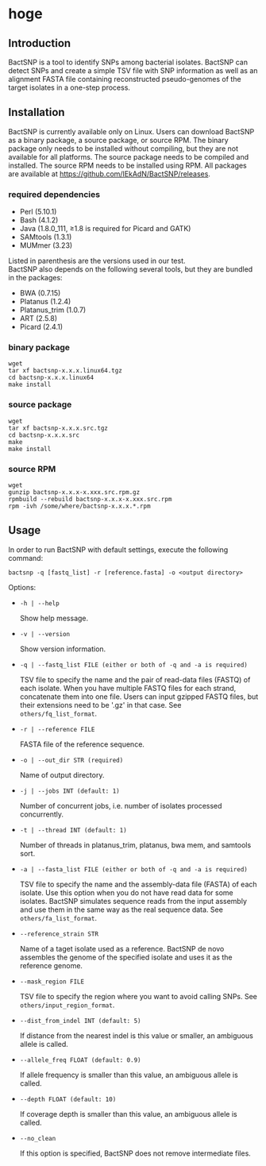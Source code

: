 # hoge

## Introduction  

BactSNP is a tool to identify SNPs among bacterial isolates. BactSNP can detect SNPs and create a simple TSV file with SNP information as well as an alignment FASTA file containing reconstructed pseudo-genomes of the target isolates in a one-step process.  

## Installation

BactSNP is currently available only on Linux. Users can download BactSNP as a binary package, a source package, or source RPM. The binary package only needs to be installed without compiling, but they are not available for all platforms. The source package needs to be compiled and installed. The source RPM needs to be installed using RPM. All packages are available at https://github.com/IEkAdN/BactSNP/releases.

### required dependencies  

- Perl (5.10.1)  
- Bash (4.1.2)  
- Java (1.8.0_111, ≥1.8 is required for Picard and GATK)  
- SAMtools (1.3.1)  
- MUMmer (3.23)  

Listed in parenthesis are the versions used in our test.  
BactSNP also depends on the following several tools, but they are bundled in the packages:  
  
- BWA (0.7.15)  
- Platanus (1.2.4)  
- Platanus_trim (1.0.7)  
- ART (2.5.8)    
- Picard (2.4.1)  

### binary package  

```
wget 
tar xf bactsnp-x.x.x.linux64.tgz  
cd bactsnp-x.x.x.linux64  
make install  
```

### source package  

```
wget
tar xf bactsnp-x.x.x.src.tgz  
cd bactsnp-x.x.x.src  
make
make install  
```

### source RPM

```
wget
gunzip bactsnp-x.x.x-x.xxx.src.rpm.gz
rpmbuild --rebuild bactsnp-x.x.x-x.xxx.src.rpm  
rpm -ivh /some/where/bactsnp-x.x.x.*.rpm  
```

## Usage
In order to run BactSNP with default settings, execute the following command:  

```bactsnp -q [fastq_list] -r [reference.fasta] -o <output directory>```

Options:  

+ `-h | --help`  

    Show help message.    

+ `-v | --version`  

    Show version information.  

+ `-q | --fastq_list FILE (either or both of -q and -a is required)`  

    TSV file to specify the name and the pair of read-data files (FASTQ) of each isolate. When you have multiple FASTQ files for each strand, concatenate them into one file. Users can input gzipped FASTQ files, but their extensions need to be '.gz' in that case. See `others/fq_list_format`.  

+ `-r | --reference FILE`  

    FASTA file of the reference sequence.  

+ `-o | --out_dir STR (required)`  

    Name of output directory.  

+ `-j | --jobs INT (default: 1)`  

    Number of concurrent jobs, i.e. number of isolates processed concurrently.  

+ `-t | --thread INT (default: 1)`  

    Number of threads in platanus_trim, platanus, bwa mem, and samtools sort.  

+ `-a | --fasta_list FILE (either or both of -q and -a is required)`  

    TSV file to specify the name and the assembly-data file (FASTA) of each isolate. Use this option when you do not have read data for some isolates. BactSNP simulates sequence reads from the input assembly and use them in the same way as the real sequence data. See `others/fa_list_format`.  

+ `--reference_strain STR`  

    Name of a taget isolate used as a reference. BactSNP de novo assembles the genome of the specified isolate and uses it as the reference genome.  

+ `--mask_region FILE`  

    TSV file to specify the region where you want to avoid calling SNPs. See `others/input_region_format`.  

+ `--dist_from_indel INT (default: 5)`  

    If distance from the nearest indel is this value or smaller, an ambiguous allele is called.  

+ `--allele_freq FLOAT (default: 0.9)`  

    If allele frequency is smaller than this value, an ambiguous allele is called.  

+ `--depth FLOAT (default: 10)`  

    If coverage depth is smaller than this value, an ambiguous allele is called.  

+ `--no_clean`  

    If this option is specified, BactSNP does not remove intermediate files.
